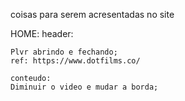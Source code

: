 coisas para serem acresentadas no site 

HOME:
    header: 

    Plvr abrindo e fechando;
    ref: https://www.dotfilms.co/

    conteudo:
    Diminuir o video e mudar a borda;

